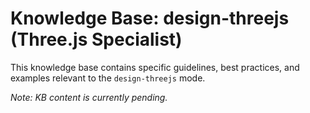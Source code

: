 # Knowledge Base: design-threejs (Three.js Specialist)

This knowledge base contains specific guidelines, best practices, and examples relevant to the `design-threejs` mode.

*Note: KB content is currently pending.*
